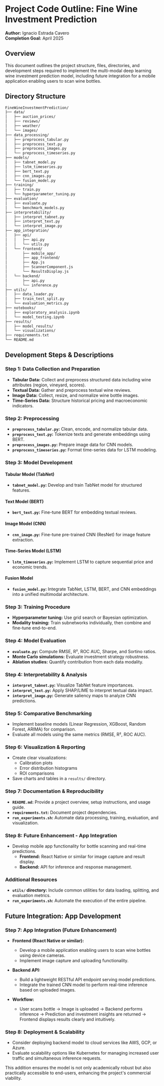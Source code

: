 # Project Code Outline: Fine Wine Investment Prediction

**Author:** Ignacio Estrada Cavero \
**Completion Goal:** April 2025

## Overview

This document outlines the project structure, files, directories, and development steps required to implement the multi-modal deep learning wine investment prediction model, including future integration for a mobile application enabling users to scan wine bottles.

## Directory Structure

```bash
FineWineInvestmentPrediction/
├── data/
│   ├── auction_prices/
│   ├── reviews/
│   ├── weather/
│   └── images/
├── data_processing/
│   ├── preprocess_tabular.py
│   ├── preprocess_text.py
│   ├── preprocess_images.py
│   └── preprocess_timeseries.py
├── models/
│   ├── tabnet_model.py
│   ├── lstm_timeseries.py
│   ├── bert_text.py
│   ├── cnn_images.py
│   └── fusion_model.py
├── training/
│   ├── train.py
│   └── hyperparameter_tuning.py
├── evaluation/
│   ├── evaluate.py
│   └── benchmark_models.py
├── interpretability/
│   ├── interpret_tabnet.py
│   ├── interpret_text.py
│   └── interpret_image.py
├── app_integration/
│   ├── api/
│   │   ├── api.py
│   │   └── utils.py
│   └── frontend/
│       ├── mobile_app/
│       ├── app_frontend/
│       ├── App.js
│       ├── ScannerComponent.js
│       └── ResultsDisplay.js
│   └── backend/
│       ├── api.py
│       └── inference.py
├── utils/
│   ├── data_loader.py
│   ├── train_test_split.py
│   └── evaluation_metrics.py
├── notebooks/
│   ├── exploratory_analysis.ipynb
│   └── model_testing.ipynb
├── results/
│   ├── model_results/
│   └── visualizations/
├── requirements.txt
└── README.md
```

## Development Steps & Descriptions

### Step 1: Data Collection and Preparation

- **Tabular Data:** Collect and preprocess structured data including wine attributes (region, vineyard, scores).
- **Textual Data:** Gather and preprocess textual wine reviews.
- **Image Data:** Collect, resize, and normalize wine bottle images.
- **Time-Series Data:** Structure historical pricing and macroeconomic indicators.

### Step 2: Preprocessing

- **`preprocess_tabular.py`:** Clean, encode, and normalize tabular data.
- **`preprocess_text.py`:** Tokenize texts and generate embeddings using BERT.
- **`preprocess_images.py`:** Prepare image data for CNN models.
- **`preprocess_timeseries.py`:** Format time-series data for LSTM modeling.

### Step 3: Model Development

#### Tabular Model (TabNet)

- **`tabnet_model.py`:** Develop and train TabNet model for structured features.

#### Text Model (BERT)

- **`bert_text.py`:** Fine-tune BERT for embedding textual reviews.

#### Image Model (CNN)

- **`cnn_image.py`:** Fine-tune pre-trained CNN (ResNet) for image feature extraction.

#### Time-Series Model (LSTM)

- **`lstm_timeseries.py`:** Implement LSTM to capture sequential price and economic trends.

#### Fusion Model

- **`fusion_model.py`:** Integrate TabNet, LSTM, BERT, and CNN embeddings into a unified multimodal architecture.

### Step 3: Training Procedure

- **Hyperparameter tuning:** Use grid search or Bayesian optimization.
- **Modality training:** Train subnetworks individually, then combine and fine-tune end-to-end.

### Step 4: Model Evaluation

- **`evaluate.py`:** Compute RMSE, R², ROC AUC, Sharpe, and Sortino ratios.
- **Monte Carlo simulations:** Evaluate investment strategy robustness.
- **Ablation studies:** Quantify contribution from each data modality.

### Step 4: Interpretability & Analysis

- **`interpret_tabnet.py`:** Visualize TabNet feature importances.
- **`interpret_text.py`:** Apply SHAP/LIME to interpret textual data impact.
- **`interpret_image.py`:** Generate saliency maps to analyze CNN predictions.

### Step 5: Comparative Benchmarking

- Implement baseline models (Linear Regression, XGBoost, Random Forest, ARIMA) for comparison.
- Evaluate all models using the same metrics (RMSE, R², ROC AUC).

### Step 6: Visualization & Reporting

- Create clear visualizations:
  - Calibration plots
  - Error distribution histograms
  - ROI comparisons
- Save charts and tables in a `results/` directory.

### Step 7: Documentation & Reproducibility

- **`README.md`:** Provide a project overview, setup instructions, and usage guide.
- **`requirements.txt`:** Document project dependencies.
- **`run_experiments.sh`:** Automate data processing, training, evaluation, and visualization.

### Step 8: Future Enhancement - App Integration

- Develop mobile app functionality for bottle scanning and real-time predictions.
  - **Frontend:** React Native or similar for image capture and result display.
  - **Backend:** API for inference and response management.

### Additional Resources

- **`utils/` directory:** Include common utilities for data loading, splitting, and evaluation metrics.
- **`run_experiments.sh`:** Automate the execution of the entire pipeline.



## Future Integration: App Development

### Step 7: App Integration (Future Enhancement)

- **Frontend (React Native or similar):**
  - Develop a mobile application enabling users to scan wine bottles using device cameras.
  - Implement image capture and uploading functionality.

- **Backend API:**
  - Build a lightweight RESTful API endpoint serving model predictions.
  - Integrate the trained CNN model to perform real-time inference based on uploaded images.

- **Workflow:**
  - User scans bottle → Image is uploaded → Backend performs inference → Prediction and investment insights are returned → Frontend displays results clearly and intuitively.

### Step 8: Deployment & Scalability

- Consider deploying backend model to cloud services like AWS, GCP, or Azure.
- Evaluate scalability options like Kubernetes for managing increased user traffic and simultaneous inference requests.

This addition ensures the model is not only academically robust but also practically accessible to end-users, enhancing the project's commercial viability.

